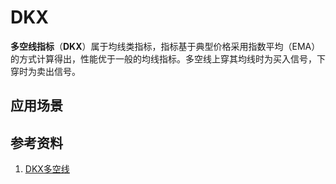 # DKX
**多空线指标**（**DKX**）属于均线类指标，指标基于典型价格采用指数平均（EMA）的方式计算得出，性能优于一般的均线指标。多空线上穿其均线时为买入信号，下穿时为卖出信号。



## 应用场景

## 参考资料
1. [DKX多空线](http://help.gw.com.cn/ID_REtY.html)
